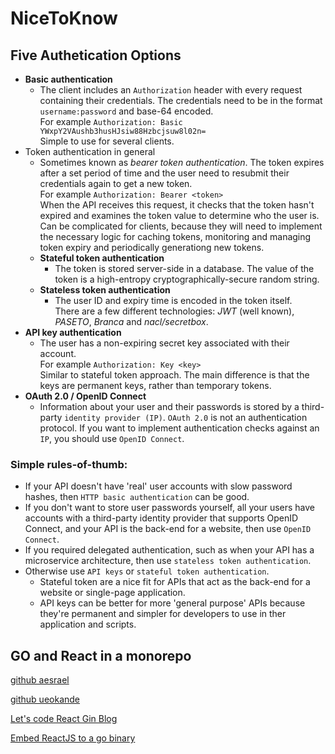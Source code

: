 # NiceToKnow

## Five Authetication Options
  * __Basic authentication__
    * The client includes an `Authorization` header with every request containing their credentials. The credentials need to be in the format `username:password` and base-64 encoded.  
    For example `Authorization: Basic YWxpY2VAushb3husHJsiw88Hzbcjsuw8l02n=`  
    Simple to use for several clients.
  * Token authentication in general
    * Sometimes known as _bearer token authentication_. The token expires after a set period of time and the user need to resubmit their credentials again to get a new token.  
    For example `Authorization: Bearer <token>`  
    When the API receives this request, it checks that the token hasn't expired and examines the token value to determine who the user is.  
    Can be complicated for clients, because they will need to implement the necessary logic for caching tokens, monitoring and managing token expiry and periodically generationg new tokens.
    * __Stateful token authentication__
      * The token is stored server-side in a database. The value of the token is a high-entropy cryptographically-secure random string.
    * __Stateless token authentication__
      * The user ID and expiry time is encoded in the token itself.  
    There are a few different technologies: _JWT_ (well known), _PASETO_, _Branca_ and _nacl/secretbox_.
  * __API key authentication__
    * The user has a non-expiring secret key associated with their account.  
    For example `Authorization: Key <key>`  
    Similar to stateful token approach. The main difference is that the keys are permanent keys, rather than temporary tokens.
  * __OAuth 2.0 / OpenID Connect__
    * Information about your user and their passwords is stored by a third-party `identity provider (IP)`. `OAuth 2.0` is not an authentication protocol. If you want to implement authentication checks against an `IP`, you should use `OpenID Connect`.

### Simple rules-of-thumb:
  * If your API doesn't have 'real' user accounts with slow password hashes, then `HTTP basic authentication` can be good.
  * If you don't want to store user passwords yourself, all your users have accounts with a third-party identity provider that supports OpenID Connect, and your API is the back-end for a website, then use `OpenID Connect`.
  * If you required delegated authentication, such as when your API has a microservice architecture, then use `stateless token authentication`.
  * Otherwise use `API keys` or `stateful token authentication`.
    * Stateful token are a nice fit for APIs that act as the back-end for a website or single-page application.
    * API keys can be better for more 'general purpose' APIs because they're permanent and simpler for developers to use in ther application and scripts.

## GO and React in a monorepo

[github aesrael](https://github.com/aesrael/go-postgres-react-starter/tree/master)

[github ueokande](https://github.com/ueokande/go-react-boilerplate)

[Let's code React Gin Blog](https://letscode.blog/2021/06/25/react-gin-blog-1-19-golang-and-react-web-app-guide/)

[Embed ReactJS to a go binary](https://dev.to/pacholoamit/one-of-the-coolest-features-of-go-embed-reactjs-into-a-go-binary-41e9)

